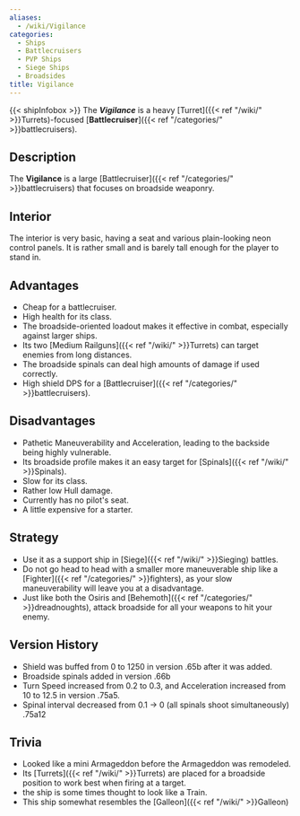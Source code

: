 ```yaml
---
aliases:
  - /wiki/Vigilance
categories:
  - Ships
  - Battlecruisers
  - PVP Ships
  - Siege Ships
  - Broadsides
title: Vigilance
---
```


{{< shipInfobox >}} The **_Vigilance_** is a heavy [Turret]({{< ref "/wiki/" >}}Turrets)-focused [**Battlecruiser**]({{< ref "/categories/" >}}battlecruisers).

## Description

The **Vigilance** is a large [Battlecruiser]({{< ref "/categories/" >}}battlecruisers) that focuses on broadside weaponry.

## Interior

The interior is very basic, having a seat and various plain-looking neon control panels. It is rather small and is barely tall enough for the player to stand in.

## Advantages

- Cheap for a battlecruiser.
- High health for its class.
- The broadside-oriented loadout makes it effective in combat, especially against larger ships.
- Its two [Medium Railguns]({{< ref "/wiki/" >}}Turrets) can target enemies from long distances.
- The broadside spinals can deal high amounts of damage if used correctly.
- High shield DPS for a [Battlecruiser]({{< ref "/categories/" >}}battlecruisers).

## Disadvantages

- Pathetic Maneuverability and Acceleration, leading to the backside being highly vulnerable.
- Its broadside profile makes it an easy target for [Spinals]({{< ref "/wiki/" >}}Spinals).
- Slow for its class.
- Rather low Hull damage.
- Currently has no pilot's seat.
- A little expensive for a starter.

## Strategy

- Use it as a support ship in [Siege]({{< ref "/wiki/" >}}Sieging) battles.
- Do not go head to head with a smaller more maneuverable ship like a [Fighter]({{< ref "/categories/" >}}fighters), as your slow maneuverability will leave you at a disadvantage.
- Just like both the Osiris and [Behemoth]({{< ref "/categories/" >}}dreadnoughts), attack broadside for all your weapons to hit your enemy.

## Version History

- Shield was buffed from 0 to 1250 in version .65b after it was added.
- Broadside spinals added in version .66b
- Turn Speed increased from 0.2 to 0.3, and Acceleration increased from 10 to 12.5 in version .75a5.
- Spinal interval decreased from 0.1 -> 0 (all spinals shoot simultaneously) .75a12

## Trivia

- Looked like a mini Armageddon before the Armageddon was remodeled.
- Its [Turrets]({{< ref "/wiki/" >}}Turrets) are placed for a broadside position to work best when firing at a target.
- the ship is some times thought to look like a Train.
- This ship somewhat resembles the [Galleon]({{< ref "/wiki/" >}}Galleon)
